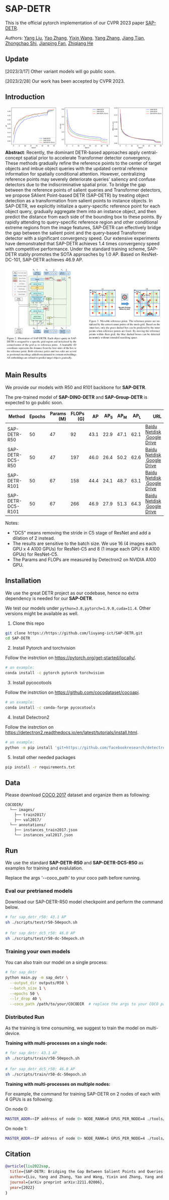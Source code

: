 # SAP-DETR

This is the official pytorch implementation of our CVPR 2023 paper [SAP-DETR](https://arxiv.org/abs/2211.02006). 

Authors: [Yang Liu](https://scholar.google.com/citations?user=ock4qjYAAAAJ&hl=zh-CN), [Yao Zhang](https://scholar.google.com/citations?user=vxfJSJIAAAAJ&hl=zh-CN), [Yixin Wang](https://scholar.google.com/citations?user=ykYrXtAAAAAJ&hl=zh-CN), [Yang Zhang](https://scholar.google.com/citations?user=fwg2QysAAAAJ&hl=zh-CN), [Jiang Tian](https://scholar.google.com/citations?user=CC_HnVQAAAAJ&hl=zh-CN),   [Zhongchao Shi](https://scholar.google.com/citations?user=GASgQxEAAAAJ&hl=zh-CN), [Jianping Fan](https://scholar.google.com/citations?user=-YsOqQcAAAAJ&hl=zh-CN), [Zhiqiang He](https://ieeexplore.ieee.org/author/37085386255)

## Update
[2023/3/17] Other variant models will go public soon.

[2023/2/28] Our work has been accepted by CVPR 2023.

## Introduction
![curve](figure/comparison_curves.png)
**Abstract**: Recently, the dominant DETR-based approaches apply central-concept spatial prior to accelerate Transformer detector convergency. These methods gradually refine the reference points to the center of target objects and imbue object queries with the updated central reference information for spatially conditional attention. However, centralizing reference points may severely deteriorate queries' saliency and confuse detectors due to the indiscriminative spatial prior. To bridge the gap between the reference points of salient queries and Transformer detectors, we propose SAlient Point-based DETR (SAP-DETR) by treating object detection as a transformation from salient points to instance objects. In SAP-DETR, we explicitly initialize a query-specific reference point for each object query, gradually aggregate them into an instance object, and then predict the distance from each side of the bounding box to these points. By rapidly attending to query-specific reference region and other conditional extreme regions from the image features, SAP-DETR can effectively bridge the gap between the salient point and the query-based Transformer detector with a significant convergency speed. Our extensive experiments have demonstrated that SAP-DETR achieves 1.4 times convergency speed with competitive performance. Under the standard training scheme, SAP-DETR stably promotes the SOTA approaches by 1.0 AP. Based on ResNet-DC-101, SAP-DETR achieves 46.9 AP.

![sap](figure/sap-detr.png)


## Main Results
We provide our models with R50 and R101 backbone for **SAP-DETR**. 

The pre-trained model of **SAP-DINO-DETR** and **SAP-Group-DETR** is expected to go public soon.

<table>
  <thead>
    <tr style="text-align: right;">
      <th>Method</th>
      <th>Epochs</th>
      <th>Params (M)</th>
      <th>FLOPs (G)</th>
      <th>AP</th>
      <th>AP<sub>S</sub></th>
      <th>AP<sub>M</sub></th>
      <th>AP<sub>L</sub></th>
      <th>URL</th>
    </tr>
  </thead>
  <tbody>
    <tr>
      <td>SAP-DETR-R50</td>
      <td>50</td>
      <td>47</td>
      <td>92</td>
      <td>43.1</td>
      <td>22.9</td>
      <td>47.1</td>
      <td>62.1</td>
      <td><a href="https://pan.baidu.com/s/1XKbWD4BGj4zyRmX2wIy_PA?pwd=i931">Baidu Netdisk</a><br><a href="https://drive.google.com/drive/folders/15_R2JWKM4qCUw15iV05FIMpTa5XHXeKB?usp=sharing">&thinsp;Google Drive</a></td>
    </tr>
      <td>SAP-DETR-DC5-R50</td>
      <td>50</td>
      <td>47</td>
      <td>197</td>
      <td>46.0</td>
      <td>26.4</td>
      <td>50.2</td>
      <td>62.6</td>
      <td><a href="https://pan.baidu.com/s/1t_UjYRJZ-YlHZ0eHXcAfjQ?pwd=893g">Baidu Netdisk</a><br><a href="https://drive.google.com/drive/folders/1m1YbCNchy_o8TZfcMgAhbesbQ70iypXy?usp=sharing">&thinsp;Google Drive</a></td>
    </tr>
    <tr>
      <td>SAP-DETR-R101</td>
      <td>50</td>
      <td>67</td>
      <td>158</td>
      <td>44.4</td>
      <td>24.1</td>
      <td>48.7</td>
      <td>63.1</td>
      <td><a href="https://pan.baidu.com/s/11UaarBTW2zQZt1JhyE9hxA?pwd=08kf">Baidu Netdisk</a><br><a href="https://drive.google.com/drive/folders/1CEwhh1BQFUyFUcoLldrMc4ES68vTpvbv?usp=sharing">&thinsp;Google Drive</a></td>
    </tr>
    <tr>
      <td>SAP-DETR-DC5-R101</td>
      <td>50</td>
      <td>67</td>
      <td>266</td>
      <td>46.9</td>
      <td>27.9</td>
      <td>51.3</td>
      <td>64.3</td>
      <td><a href="https://pan.baidu.com/s/1VDPEDy11BUfGffxtjbISkQ?pwd=eskx">Baidu Netdisk</a><br><a href="https://drive.google.com/drive/folders/1JLDSIvdkByqD129GW4p304SY7ZzU1Uu7?usp=share_link">&thinsp;Google Drive</a></td>
    </tr>
  </tbody>
</table>

Notes: 
- "DC5" means removing the stride in C5 stage of ResNet and add a dilation of 2 instead. 
- The results are sensitive to the batch size. We use 16 (4 images each GPU x 4 A100 GPUs) for ResNet-C5 and 8 (1 image each GPU x 8 A100 GPUs) for ResNet-C5. 
- The Params and FLOPs are measured by Detectron2 on NVIDIA A100 GPU.


## Installation
We use the great DETR project as our codebase, hence no extra dependency is needed for our **SAP-DETR**.

We test our models under ```python=3.8,pytorch=1.9.0,cuda=11.4```. Other versions might be available as well.

1. Clone this repo
```sh
git clone https://https://github.com/liuyang-ict/SAP-DETR.git
cd SAP-DETR
```

2. Install Pytorch and torchvision

Follow the instrction on https://pytorch.org/get-started/locally/.
```sh
# an example:
conda install -c pytorch pytorch torchvision
```

3. Install pycocotools

Follow the instrction on https://github.com/cocodataset/cocoapi.
```sh
# an example:
conda install -c conda-forge pycocotools
```

4. Install Detectron2

Follow the instrction on https://detectron2.readthedocs.io/en/latest/tutorials/install.html.
```sh
# an example:
python -m pip install 'git+https://github.com/facebookresearch/detectron2.git'
```

5. Install other needed packages
```sh
pip install -r requirements.txt
```

## Data
Please download [COCO 2017](https://cocodataset.org/) dataset and organize them as following:
```
COCODIR/
  └── images/
    ├── train2017/
    ├── val2017/
  └── annotations/
  	├── instances_train2017.json
  	└── instances_val2017.json
```


## Run
We use the standard **SAP-DETR-R50** and **SAP-DETR-DC5-R50** as examples for training and evalulation.

Replace the args '--coco_path' to your coco path before running.

### Eval our pretrianed models

Download our SAP-DETR-R50 model checkpoint and perform the command below. 

```sh
# for sap_detr_r50: 43.1 AP
sh ./scripts/test/r50-50epoch.sh

# for sap_detr_dc5_r50: 46.0 AP
sh ./scripts/test/r50-dc-50epoch.sh
```


### Training your own models
You can also train our model on a single process: 
```sh
# for sap_detr
python main.py -m sap_detr \
  --output_dir outputs/R50 \
  --batch_size 1 \
  --epochs 50 \
  --lr_drop 40 \
  --coco_path /path/to/your/COCODIR  # replace the args to your COCO path
```

### Distributed Run
As the training is time consuming, we suggest to train the model on multi-device.

**Training with multi-processes on a single node:**
```sh
# for sap_detr: 43.1 AP
sh ./scripts/train/r50-50epoch.sh

# for sap_detr_dc5_r50: 46.0 AP
sh ./scripts/train/r50-dc-50epoch.sh
```

**Training with multi-processes on multiple nodes:**

For example, the command for training SAP-DETR on 2 nodes of each with 4 GPUs is as following:

On node 0:
```sh
MASTER_ADDR=<IP address of node 0> NODE_RANK=0 GPUS_PER_NODE=4 ./tools/run_dist_launch.sh 8 ./scripts/train-mn/r50-50epoch.sh
```

On node 1:
```sh
MASTER_ADDR=<IP address of node 0> NODE_RANK=1 GPUS_PER_NODE=4 ./tools/run_dist_launch.sh 8 ./scripts/train-mn/r50-50epoch.sh
```


## Citation
```bibtex
@article{liu2022sap,
  title={SAP-DETR: Bridging the Gap Between Salient Points and Queries-Based Transformer Detector for Fast Model Convergency},
  author={Liu, Yang and Zhang, Yao and Wang, Yixin and Zhang, Yang and Tian, Jiang and Shi, Zhongchao and Fan, Jianping and He, Zhiqiang},
  journal={arXiv preprint arXiv:2211.02006},
  year={2022}
}
```
